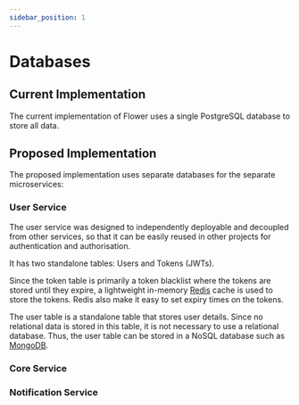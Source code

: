 ```yaml
---
sidebar_position: 1
---
```


# Databases

## Current Implementation

The current implementation of Flower uses a single PostgreSQL database to store all data.

## Proposed Implementation

The proposed implementation uses separate databases for the separate microservices:

### User Service

The user service was designed to independently deployable and decoupled from other services, so that it can be easily reused in other projects for authentication and authorisation.

It has two standalone tables: Users and Tokens (JWTs).

Since the token table is primarily a token blacklist where the tokens are stored until they expire, a lightweight in-memory [Redis](https://redis.io/) cache is used to store the tokens. Redis also make it easy to set expiry times on the tokens.

The user table is a standalone table that stores user details. Since no relational data is stored in this table, it is not necessary to use a relational database. Thus, the user table can be stored in a NoSQL database such as [MongoDB](https://www.mongodb.com/).

### Core Service

### Notification Service
